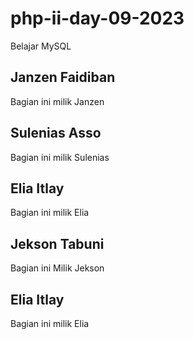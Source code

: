 # php-ii-day-09-2023

Belajar MySQL

## Janzen Faidiban

Bagian ini milik Janzen

## Sulenias Asso

Bagian ini milik Sulenias

## Elia Itlay

Bagian ini milik Elia

## Jekson Tabuni

Bagian ini Milik Jekson

## Elia Itlay

Bagian ini milik Elia
